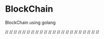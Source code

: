 # BlockChain

BlockChain using golang

//
//
//
//
//
//
//
//
//
//
//
//
//
//
//
//
//
//
//
//
//
//
